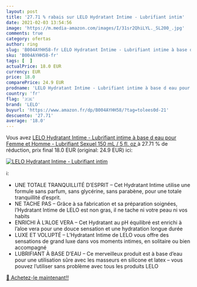 ```yaml
---
layout: post
title: '27.71 % rabais sur LELO Hydratant Intime - Lubrifiant intim'
date: 2021-02-03 13:54:56
image: 'https://m.media-amazon.com/images/I/31sr2QhiLYL._SL200_.jpg'
comments: true
category: ofertas
author: ring
slug: 'B004AYHH58-fr LELO Hydratant Intime - Lubrifiant intime à base d eau...'
sku: 'B004AYHH58-fr'
tags: [  ]
actualPrice: 18.0 EUR
currency: EUR
price: 18.0
comparePrice: 24.9 EUR
prodname: 'LELO Hydratant Intime - Lubrifiant intime à base d eau pour Femme et Homme - Lubrifiant Sexuel  150 mL / 5 fl. oz '
country: 'fr'
flag: '🇫🇷'
brand: 'LELO'
buyurl: 'https://www.amazon.fr/dp/B004AYHH58/?tag=tolees0d-21'
descuento: '27.71'
average: '18.0'
---
```


Vous avez [LELO Hydratant Intime - Lubrifiant intime à base d eau pour Femme et Homme - Lubrifiant Sexuel  150 mL / 5 fl. oz ](https://www.amazon.fr/dp/B004AYHH58/?tag=tolees0d-21)  à  27.71 % de réduction, prix final  18.0 EUR (original: 24.9 EUR) ici:

[![LELO Hydratant Intime - Lubrifiant intim](https://m.media-amazon.com/images/I/31sr2QhiLYL._SL200_.jpg)](https://www.amazon.fr/dp/B004AYHH58/?tag=tolees0d-21)

ℹ️:

- UNE TOTALE TRANQUILLITÉ D’ESPRIT – Cet Hydratant Intime utilise une formule sans parfum, sans glycérine, sans parabène, pour une totale tranquillité d’esprit.
- NE TACHE PAS – Grâce à sa fabrication et sa préparation soignées, l’Hydratant Intime de LELO est non gras, il ne tache ni votre peau ni vos habits
- ENRICHI À L’ALOE VERA – Cet Hydratant au pH équilibré est enrichi à l’aloe vera pour une douce sensation et une hydratation longue durée
- LUXE ET VOLUPTÉ – L’Hydratant Intime de LELO vous offre des sensations de grand luxe dans vos moments intimes, en solitaire ou bien accompagné
- LUBRIFIANT À BASE D’EAU – Ce merveilleux produit est à base d’eau pour une utilisation sûre avec les masseurs en silicone et latex – vous pouvez l’utiliser sans problème avec tous les produits LELO

[🛒 Achetez-le maintenant!!](https://www.amazon.fr/dp/B004AYHH58/?tag=tolees0d-21)

